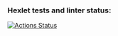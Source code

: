 ### Hexlet tests and linter status:
[![Actions Status](https://github.com/Gorichan/python-project-49/workflows/hexlet-check/badge.svg)](https://github.com/Gorichan/python-project-49/actions)